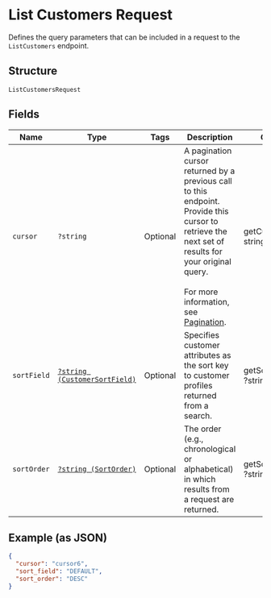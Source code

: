 
# List Customers Request

Defines the query parameters that can be included in a request to the
`ListCustomers` endpoint.

## Structure

`ListCustomersRequest`

## Fields

| Name | Type | Tags | Description | Getter | Setter |
|  --- | --- | --- | --- | --- | --- |
| `cursor` | `?string` | Optional | A pagination cursor returned by a previous call to this endpoint.<br>Provide this cursor to retrieve the next set of results for your original query.<br><br>For more information, see [Pagination](https://developer.squareup.com/docs/working-with-apis/pagination). | getCursor(): ?string | setCursor(?string cursor): void |
| `sortField` | [`?string (CustomerSortField)`](/doc/models/customer-sort-field.md) | Optional | Specifies customer attributes as the sort key to customer profiles returned from a search. | getSortField(): ?string | setSortField(?string sortField): void |
| `sortOrder` | [`?string (SortOrder)`](/doc/models/sort-order.md) | Optional | The order (e.g., chronological or alphabetical) in which results from a request are returned. | getSortOrder(): ?string | setSortOrder(?string sortOrder): void |

## Example (as JSON)

```json
{
  "cursor": "cursor6",
  "sort_field": "DEFAULT",
  "sort_order": "DESC"
}
```

